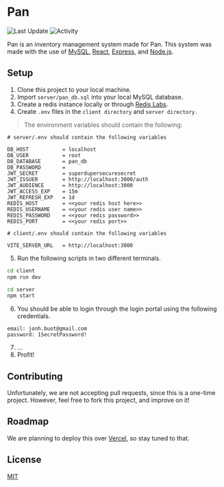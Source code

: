 # Pan
![Last Update](https://img.shields.io/github/last-commit/LaplaceXD/Pan?color=blue&label=Last%20Update) ![Activity](https://img.shields.io/badge/Activity-InProgress-green)

Pan is an inventory management system made for Pan. This system was made with the use of [MySQL](https://www.mysql.com/), [React](https://beta.reactjs.org/), [Express](https://expressjs.com/), and [Node.js](https://nodejs.org/en/).

## Setup

1. Clone this project to your local machine.
2. Import `server/pan_db.sql` into your local MySQL database.
3. Create a redis instance locally or through [Redis Labs](https://app.redislabs.com/).
4. Create `.env` files in the `client directory` and `server directory.`
> The environment variables should contain the following:
```
# server/.env should contain the following variables

DB_HOST           = localhost
DB_USER           = root
DB_DATABASE       = pan_db
DB_PASSWORD       = 
JWT_SECRET        = superdupersecuresecret
JWT_ISSUER        = http://localhost:3000/auth
JWT_AUDIENCE      = http://localhost:3000
JWT_ACCESS_EXP    = 15m
JWT_REFRESH_EXP   = 1d
REDIS_HOST        = <<your redis host here>>
REDIS_USERNAME    = <<your redis user name>>
REDIS_PASSWORD    = <<your redis password>>
REDIS_PORT        = <<your redis port>>

# client/.env should contain the following variables

VITE_SERVER_URL   = http://localhost:3000
```
 5. Run the following scripts in two different terminals.
```bash
cd client
npm run dev
```
```bash
cd server
npm start
```
6. You should be able to login through the login portal using the following credentials.
```
email: jonh.buot@gmail.com
password: 1SecretPassword!
```
7. ...
8. Profit!

## Contributing

Unfortunately, we are not accepting pull requests, since this is a one-time project. However, feel free to fork this project, and improve on it!

## Roadmap

We are planning to deploy this over [Vercel](https://vercel.com/), so stay tuned to that.

## License

[MIT](https://github.com/LaplaceXD/Pan/blob/master/LICENSE)
